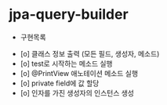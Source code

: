 # jpa-query-builder

- 구현목록
* [o] 클래스 정보 출력 (모든 필드, 생성자, 메소드)
* [o] test로 시작하는 메소드 실행
* [o] @PrintView 애노테이션 메소드 실행
* [o] private field에 값 할당
* [o] 인자를 가진 생성자의 인스턴스 생성
